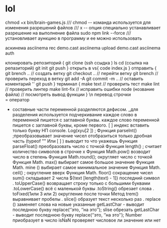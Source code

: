 # lol
chmod +x bin/brain-games.js /// chmod -- команда используется для изменения разрешений файлов
                            /// x -- опция специально устанавливает разрешение на выполнение файла
sudo npm link --force   /// установливает аункцию в программу и ее можно использовать

аскинема 
asciinema rec demo.cast
asciinema upload demo.cast
asciinema auth

клонировать репозиторий {
git clone (ssh ссыдка )
ls
cd (ссылка на репазиторий)
git init
git push
}
открыть в vs{
code index.js
}
отправить {
git brench .. // создать ветку
git checkout .. // перейти ветку
git brench // проверить переход в ветку
git add -A
git commit -m .. // оставить коментарий ''
git push
}
терминал {
make text // проверить тест
make lint // проверить линтер
make lint-fix // исправить ошибки
node (нозвание файла) // посмотреть вывод функции
}
\n перевод строчки  
= оператор  
- составные части переменной разделяются дефисом.
_для разделения используется подчеркивание
каждое слово в переменной пишется с заглавной буквы.
каждое слово переменной пишется с заглавной буквы, кроме первого. 
[ ] индекс вставить только букву 
НП console. Log(xyu[2 ]) ;
Функция parseInt() ;преобразовывает значение чисел отобразиться только дробная часть 
(typeof "" Или [ ] ) выводит то что укажешь 
Функция parseFloat() преобразовать число с точкой 
Функция length() ; считает количество символов в строчке х
Функция Math.pow() возводит число в степень 
Функция Math.round(); округляет число с точкой 
Функция Math. max() выбирает самое большое значение
Функция Math. mine () выбирает самое минимальное значение
Функция Math. ceil() ; округление вверх 
Функция Math. floor() сокращение чисел 
sum() складывает 2 числа 
${text [length(text) - 1]} последний символ 
. toUpperCase() возвращает строку только с большими буквами 
.toLowerCase() всё с маленькой буквы 
.toString() обрезает слова 
. toFixed(1или 3 или 2) округление после точки 
Метод trem() выравнивает пробелы 
. slice() образует текст несколько раз 
. replace () заменяет слова на новые указанные
  getLastChar - выводит последнюю букву
replace(‘’это, ‘’на это’’);
slise обрезать
getLastChar - выводит последнюю букву
replace(‘’это, ‘’на это’’);
Number приобразует в число
isNaN проверяет числовое ли значение или нет 
